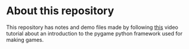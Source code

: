 # About this repository

This repository has notes and demo files made by following [this](https://www.youtube.com/watch?v=AY9MnQ4x3zk) video tutorial about an introduction to the pygame python framework used for making games.
